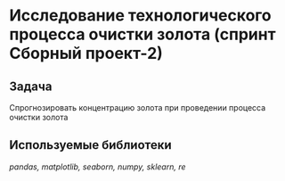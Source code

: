 # Исследование технологического процесса очистки золота (спринт Сборный проект-2)

## Задача

Спрогнозировать концентрацию золота при проведении процесса очистки золота

## Используемые библиотеки
*pandas, matplotlib, seaborn, numpy, sklearn, re*